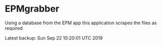# EPMgrabber
Using a database from the EPM app this application scrapes the files as required


Latest backup: Sun Sep 22 10:20:01 UTC 2019
